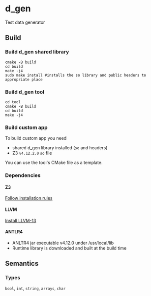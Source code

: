 # d_gen
Test data generator

## Build
### Build d_gen shared library
```
cmake -B build
cd build
make -j4
sudo make install #installs the so library and public headers to appropriate place
```
### Build d_gen tool
```
cd tool
cmake -B build
cd build
make -j4
```
### Build custom app
To build custom app you need 
- shared d_gen library installed (`so` and headers)
- Z3 `v4.12.2.0` `so` file

You can use the tool's CMake file as a template.
### Dependencies

#### Z3
[Follow installation rules](https://github.com/Z3Prover/z3/blob/master/README-CMake.md)

#### LLVM
[Install LLVM-13](https://github.com/llvm/llvm-project/releases/tag/llvmorg-13.0.0)

#### ANTLR4
- ANLTR4 jar executable v4.12.0 under /usr/local/lib
- Runtime library is downloaded and built at the build time
## Semantics

### Types
`bool`, `int`, `string`, `arrays`, `char`
